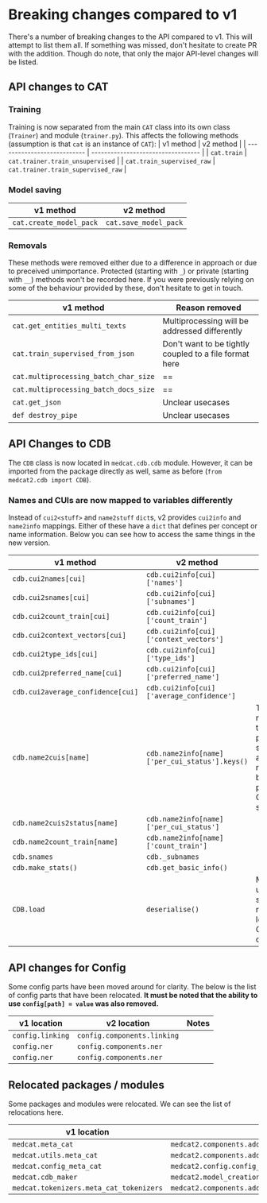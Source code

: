 # Breaking changes compared to v1

There's a number of breaking changes to the API compared to v1.
This will attempt to list them all.
If something was missed, don't hesitate to create PR with the addition.
Though do note, that only the major API-level changes will be listed.

## API changes to CAT

### Training

Training is now separated from the main `CAT` class into its own class (`Trainer`) and module (`trainer.py`).
This affects the following methods (assumption is that `cat` is an instance of `CAT`):
|          v1 method          |           v2 method                |
| --------------------------- | ---------------------------------- |
| `cat.train`                 | `cat.trainer.train_unsupervised`   |
| `cat.train_supervised_raw`  | `cat.trainer.train_supervised_raw` |

### Model saving

|          v1 method          |           v2 method                |
| --------------------------- | ---------------------------------- |
| `cat.create_model_pack`     | `cat.save_model_pack`              |

### Removals

These methods were removed either due to a difference in approach or due to preceived unimportance.
Protected (starting with `_`) or private (starting with `__`) methods won't be recorded here.
If you were previously relying on some of the behaviour provided by these, don't hesitate to get in touch.

|            v1 method           |              Reason removed                   |
| ------------------------------ | --------------------------------------------- |
| `cat.get_entities_multi_texts` | Multiprocessing will be addressed differently |
| `cat.train_supervised_from_json` | Don't want to be tightly coupled to a file format here |
| `cat.multiprocessing_batch_char_size` |                 ==||==                 |
| `cat.multiprocessing_batch_docs_size` |                 ==||==                 |
| `cat.get_json`                 | Unclear usecases                              |
| `def destroy_pipe`             | Unclear usecases                              |

## API Changes to CDB

The `CDB` class is now located in `medcat.cdb.cdb` module.
However, it can be imported from the package directly as well, same as before (`from medcat2.cdb import CDB`).

### Names and CUIs are now mapped to variables differently

Instead of `cui2<stuff>` and `name2stuff` `dict`s, v2 provides `cui2info` and `name2info` mappings.
Either of these have a `dict` that defines per concept or name information.
Below you can see how to access the same things in the new version.

|          v1 method                |           v2 method                            | Notes |
| --------------------------------- | ---------------------------------------------- | ----- |
| `cdb.cui2names[cui]`              | `cdb.cui2info[cui]['names']`                   |       |
| `cdb.cui2snames[cui]`             | `cdb.cui2info[cui]['subnames']`                |       |
| `cdb.cui2count_train[cui]`        | `cdb.cui2info[cui]['count_train']`             |       |
| `cdb.cui2context_vectors[cui]`    | `cdb.cui2info[cui]['context_vectors']`         |       |
| `cdb.cui2type_ids[cui]`           | `cdb.cui2info[cui]['type_ids']`                |       |
| `cdb.cui2preferred_name[cui]`     | `cdb.cui2info[cui]['preferred_name']`          |       |
| `cdb.cui2average_confidence[cui]` | `cdb.cui2info[cui]['average_confidence']`      |       |
| `cdb.name2cuis[name]`             | `cdb.name2info[name]['per_cui_status'].keys()` | There's no need to track per CUI status (on a per name basis) and per name CUIs separately |
| `cdb.name2cuis2status[name]`      | `cdb.name2info[name]['per_cui_status']`        |       |
| `cdb.name2count_train[name]`      | `cdb.name2info[name]['count_train']`           |       |
| `cdb.snames`                      | `cdb._subnames`                                |       |
| `cdb.make_stats()`                | `cdb.get_basic_info()`                         |       |
| `CDB.load`                        | `deserialise()`                                | Most end users shouldn't need to load the CDB on its own |


## API changes for Config

Some config parts have been moved around for clarity.
The below is the list of config parts that have been relocated.
**It must be noted that the ability to use `config[path] = value` was also removed.**

|          v1 location                    |           v2 location                                        | Notes |
| --------------------------------------- | ------------------------------------------------------------ | ----- |
| `config.linking`                        | `config.components.linking`                                  |       |
| `config.ner`                            | `config.components.ner`                                      |       |
| `config.ner`                            | `config.components.ner`                                      |       |

## Relocated packages / modules

Some packages and modules were relocated.
We can see the list of relocations here.

|          v1 location                    |           v2 location                                        | Notes |
| --------------------------------------- | ------------------------------------------------------------ | ----- |
| `medcat.meta_cat`                       | `medcat2.components.addons.meta_cat.meta_cat`                |       |
| `medcat.utils.meta_cat`                 | `medcat2.components.addons.meta_cat`                         |       |
| `medcat.config_meta_cat`                | `medcat2.config.config_meta_cat`                             |       |
| `medcat.cdb_maker`                      | `medcat2.model_creation.cdb_maker`                           |       |
| `medcat.tokenizers.meta_cat_tokenizers` | `medcat2.components.addons.meta_cat.mctokenizers.tokenizers` |       |
